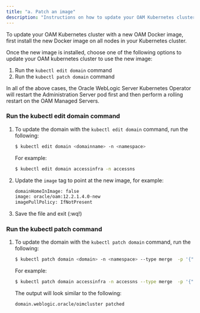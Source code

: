 ```yaml
---
title: "a. Patch an image"
description: "Instructions on how to update your OAM Kubernetes cluster with a new OAM Docker image."
---
```


To update your OAM Kubernetes cluster with a new OAM Docker image, first install the new Docker image on all nodes in your Kubernetes cluster. 

Once the new image is installed, choose one of the following options to update your OAM kubernetes cluster to use the new image:

1. Run the `kubectl edit domain` command
2. Run the `kubectl patch domain` command

In all of the above cases, the Oracle WebLogic Server Kubernetes Operator will restart the Administration Server pod first and then perform a rolling restart on the OAM Managed Servers.


### Run the kubectl edit domain command

1. To update the domain with  the `kubectl edit domain` command, run the following:

   ```bash
   $ kubectl edit domain <domainname> -n <namespace>
   ```

   For example:

   ```bash
   $ kubectl edit domain accessinfra -n accessns
   ```

1. Update the `image` tag to point at the new image, for example:

   ```bash
   domainHomeInImage: false
   image: oracle/oam:12.2.1.4.0-new
   imagePullPolicy: IfNotPresent
   ```

1. Save the file and exit (:wq!)



### Run the kubectl patch command

1. To update the domain with the `kubectl patch domain` command, run the following:

   ```bash
   $ kubectl patch domain <domain> -n <namespace> --type merge  -p '{"spec":{"image":"newimage:tag"}}'
   ```

   For example:

   ```bash
   $ kubectl patch domain accessinfra -n accessns --type merge  -p '{"spec":{"image":"oracle/oam:12.2.1.4-new"}}'
   ```

   The output will look similar to the following:

   ```bash
   domain.weblogic.oracle/oimcluster patched
   ```
